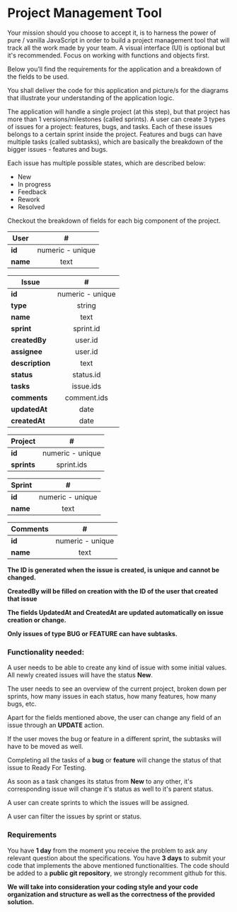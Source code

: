 
# Project Management Tool

Your mission should you choose to accept it, is to harness the power of pure / vanilla JavaScript in order to build a project management tool that will track all the work made by your team. A visual interface (UI) is optional but it's recommended. Focus on working with functions and objects first.

Below you’ll find the requirements for the application and a breakdown of the fields to be used.

You shall deliver the code for this application and picture/s for the diagrams that illustrate your understanding of the application logic.

The application will handle a single project (at this step), but that project has more than 1 versions/milestones (called sprints).
A user can create 3 types of issues for a project: features, bugs, and tasks. Each of these issues belongs to a certain sprint inside the project. Features and bugs can have multiple tasks (called subtasks), which are basically the breakdown of the bigger issues - features and bugs.

Each issue has multiple possible states, which are described below:
* New
* In progress
* Feedback
* Rework
* Resolved


Checkout the breakdown of fields for each big component of the project.

| User | #
| ------ | :----:|
| **id** | numeric - unique |
| **name** | text|

| Issue | #
| ------ | :----: |
| **id** | numeric - unique |
| **type** | string |
| **name** | text|
| **sprint** | sprint.id |
| **createdBy** | user.id |
| **assignee** | user.id |
| **description** | text |
| **status** | status.id |
| **tasks** | issue.ids |
| **comments** | comment.ids |
| **updatedAt** | date |
| **createdAt** | date |

| Project | #
| ------ | :----:|
| **id** | numeric - unique |
| **sprints** | sprint.ids |

| Sprint | #
| ------ | :----:|
| **id** | numeric - unique |
| **name** | text |

| Comments | #
| ------ | :----:|
| **id** | numeric - unique |
| **name** | text |


**The ID is generated when the issue is created, is unique and cannot be changed.**

**CreatedBy will be filled on creation with the ID of the user that created that issue**

**The fields UpdatedAt and CreatedAt are updated automatically on issue creation or change.**

**Only issues of type BUG or FEATURE can have subtasks.**


### Functionality needed:

A user needs to be able to create any kind of issue with some initial values. All newly created issues will have the status __New__.

The user needs to see an overview of the current project, broken down per sprints, how many issues in each status, how many features, how many bugs, etc.

Apart for the fields mentioned above, the user can change any field of an issue through an __UPDATE__ action.

If the user moves the bug or feature in a different sprint, the subtasks will have to be moved as well.

Completing all the tasks of a __bug__ or __feature__ will change the status of that issue to Ready For Testing.

As soon as a task changes its status from __New__ to any other, it's corresponding issue will change it's status as well to it's parent status.

A user can create sprints to which the issues will be assigned.

A user can filter the issues by sprint or status.

### Requirements

You have **1 day** from the moment you receive the problem to ask any relevant question about the specifications.
You have **3 days** to submit your code that implements the above mentioned functionalities.
The code should be added to a **public git repository**, we strongly recomment github for this.

 **We will take into consideration your coding style and your code organization and structure as well as the correctness of the provided solution.**
